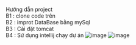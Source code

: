 Hướng dẫn project 
<br>
B1 : clone code trên 
<br>
B2 : improt DataBase bằng mySql 
<br>
B3 : Cài đặt tomcat 
<br>
B4 : Sử dụng intellij chạy dự án 
![image](https://github.com/user-attachments/assets/b5077469-601a-46f6-8385-46e805761d4e)
![image](https://github.com/user-attachments/assets/31a21058-e048-4d77-a79b-17c701186111)



